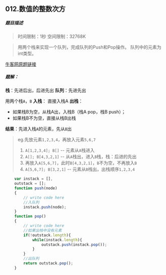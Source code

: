 
## 012.数值的整数次方
##### 题目描述
>时间限制：1秒 空间限制：32768K

>用两个栈来实现一个队列，完成队列的Push和Pop操作。 队列中的元素为int类型。


[牛客网原题链接](https://www.nowcoder.com/practice/54275ddae22f475981afa2244dd448c6?tpId=13&tqId=11158&tPage=1&rp=1&ru=/ta/coding-interviews&qru=/ta/coding-interviews/question-ranking)

##### 题解：
**栈**：先进后出，后进先出
**队列**：先进先出

用两个栈`A`，`B`
**入栈**： 直接入栈A
**出栈**：
- 如果栈B为空，从栈A出，入栈B（栈A pop，栈B push）；
- 如果栈B不为空，直接从栈B出栈

**结果**：先进入栈`A`的元素，先从`B`出

>eg.先放元素`1,2,3,4`，再放入元素`5,6,7`
>1. `A[1,2,3,4]; B[]`  -- 元素从`A`栈进入 
>2. `A[]; B[4,3,2,1]`  -- 从`A`栈出，进入`B`栈，栈：后进的先出
>3. 再放入`A[5,6,7]`，此时`B[4,3,2,1]`，`B`不为空，不再放入`B`
>4. `A[5,6,7]; B[3,2,1]`  -- 元素从`B`栈出，出栈顺序`1,2,3,4`



```javascript
    var instack = [],
    outstack = [];
    function push(node)
    {
        // write code here
        //入队列
        instack.push(node);
    }
    function pop()
    {
        // write code here
        //如果出栈中没有元素
        if(!outstack.length){
            while(instack.length){
                outstack.push(instack.pop());
            }
        }
        //出队列
        return outstack.pop();
    }
```